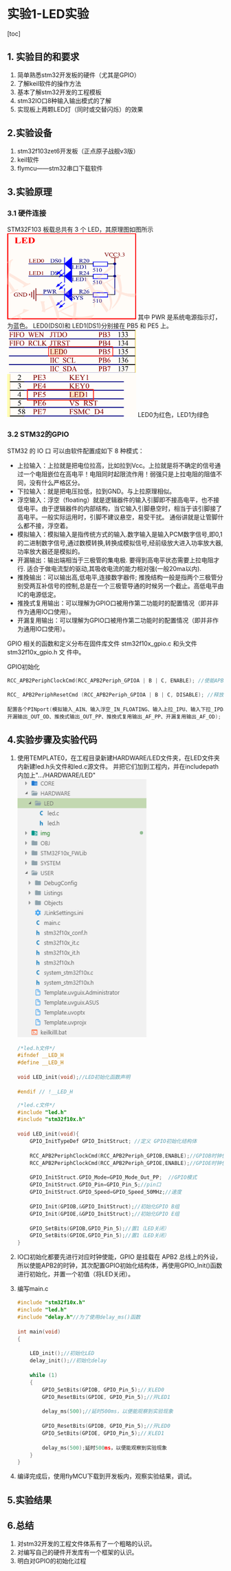 # 实验1-LED实验
[toc]
## 1. 实验目的和要求
1. 简单熟悉stm32开发板的硬件（尤其是GPIO）
1. 了解keil软件的操作方法
1. 基本了解stm32开发的工程模板
1. stm32IO口8种输入输出模式的了解
1. 实现板上两颗LED灯（同时或交替闪烁）的效果
## 2.实验设备
1. stm32f103zet6开发板（正点原子战舰v3版）
1. keil软件
1. flymcu——stm32串口下载软件
## 3.实验原理
### 3.1 硬件连接
STM32F103 板载总共有 3 个 LED，其原理图如图所示
<img src="/img/LEDpcb.png" width = "300" height = "200" alt="LED电路原理">
其中 PWR 是系统电源指示灯，为蓝色。
LED0(DS0)和 LED1(DS1)分别接在 PB5 和 PE5 上。
<img src="/img/LED0PB5.png" width = "300" height = "100" alt="LED0在PB5上">
<img src="/img/LED1PE5.png" width = "300" height = "100" alt="LED1在PE5上">
LED0为红色，LED1为绿色
### 3.2 STM32的GPIO
STM32 的 IO 口 可以由软件配置成如下 8 种模式：
* 上拉输入：上拉就是把电位拉高，比如拉到Vcc。上拉就是将不确定的信号通过一个电阻嵌位在高电平！电阻同时起限流作用！弱强只是上拉电阻的阻值不同，没有什么严格区分。
* 下拉输入：就是把电压拉低，拉到GND。与上拉原理相似。
* 浮空输入：浮空（floating）就是逻辑器件的输入引脚即不接高电平，也不接低电平。由于逻辑器件的内部结构，当它输入引脚悬空时，相当于该引脚接了高电平。一般实际运用时，引脚不建议悬空，易受干扰。 通俗讲就是让管脚什么都不接，浮空着。
* 模拟输入：模拟输入是指传统方式的输入.数字输入是输入PCM数字信号,即0,1的二进制数字信号,通过数模转换,转换成模拟信号,经前级放大进入功率放大器,功率放大器还是模拟的。
* 开漏输出：输出端相当于三极管的集电极. 要得到高电平状态需要上拉电阻才行. 适合于做电流型的驱动,其吸收电流的能力相对强(一般20ma以内).
* 推挽输出：可以输出高,低电平,连接数字器件; 推挽结构一般是指两个三极管分别受两互补信号的控制,总是在一个三极管导通的时候另一个截止。高低电平由IC的电源低定。
* 推挽式复用输出：可以理解为GPIO口被用作第二功能时的配置情况（即并非作为通用IO口使用）。
* 开漏复用输出：可以理解为GPIO口被用作第二功能时的配置情况（即并非作为通用IO口使用）。


GPIO 相关的函数和定义分布在固件库文件 stm32f10x_gpio.c 和头文件 stm32f10x_gpio.h 文 件中。

GPIO初始化
``` c
RCC_APB2PeriphClockCmd(RCC_APB2Periph_GPIOA | B | C, ENABLE); //使能APB2总线外设时钟

RCC_ APB2PeriphResetCmd (RCC_APB2Periph_GPIOA | B | C, DISABLE); //释放GPIO复位

配置各个PINport(模拟输入_AIN、输入浮空_IN_FLOATING、输入上拉_IPU、输入下拉_IPD、
开漏输出_OUT_OD、推挽式输出_OUT_PP、推挽式复用输出_AF_PP、开漏复用输出_AF_OD); //GPIO初始化完毕
```

## 4.实验步骤及实验代码
1. 使用TEMPLATE0，在工程目录新建HARDWARE/LED文件夹，在LED文件夹内新建led.h头文件和led.c源文件。
    并把它们加到工程内，并在includepath内加上".../HARDWARE/LED"
    <img src="/img/contents.png" width = "300" height = "600" alt="工程目录">
    ``` c
    /*led.h文件*/
    #ifndef __LED_H
    #define __LED_H

    void LED_init(void);//LED初始化函数声明

    #endif // !__LED_H

    ```


    ``` c
    /*led.c文件*/
    #include "led.h"
    #include "stm32f10x.h"

    void LED_init(void){
        GPIO_InitTypeDef GPIO_InitStruct; //定义 GPIO初始化结构体
    
        RCC_APB2PeriphClockCmd(RCC_APB2Periph_GPIOB,ENABLE);//GPIOB时钟使能
        RCC_APB2PeriphClockCmd(RCC_APB2Periph_GPIOE,ENABLE);//GPIOE时钟使能

        GPIO_InitStruct.GPIO_Mode=GPIO_Mode_Out_PP;  //GPIO模式
        GPIO_InitStruct.GPIO_Pin=GPIO_Pin_5;//pin口
        GPIO_InitStruct.GPIO_Speed=GPIO_Speed_50MHz;//速度

        GPIO_Init(GPIOB,&GPIO_InitStruct);//初始化GPIO B组
        GPIO_Init(GPIOE,&GPIO_InitStruct);//初始化GPIO E组

        GPIO_SetBits(GPIOB,GPIO_Pin_5);//置1（LED关闭）
        GPIO_SetBits(GPIOE,GPIO_Pin_5);//置1（LED关闭）
    }
    ```
1. IO口初始化都要先进行对应时钟使能，GPIO 是挂载在 APB2 总线上的外设，所以使能APB2的时钟，其次配置GPIO初始化结构体，再使用GPIO_Init()函数进行初始化，并置一个初值（将LED关闭）。
1. 编写main.c
    ``` c
    #include "stm32f10x.h"
    #include "led.h"
    #include "delay.h"//为了使用delay_ms()函数

    int main(void)
    {

        LED_init();//初始化LED
        delay_init();//初始化delay

        while (1)
        {
            GPIO_SetBits(GPIOB, GPIO_Pin_5);//关LED0
            GPIO_ResetBits(GPIOE, GPIO_Pin_5);//开LED1

            delay_ms(500);//延时500ms，以便能观察到实验现象

            GPIO_ResetBits(GPIOB, GPIO_Pin_5);//开LED0
            GPIO_SetBits(GPIOE, GPIO_Pin_5);//关LED1

            delay_ms(500);延时500ms，以便能观察到实验现象
        }
    }

    ```
1. 编译完成后，使用flyMCU下载到开发板内，观察实验结果，调试。
## 5.实验结果



## 6.总结
1. 对stm32开发的工程文件体系有了一个粗略的认识。
1. 对编写自己的硬件开发库有一个框架的认识。
1. 明白对GPIO的初始化过程

